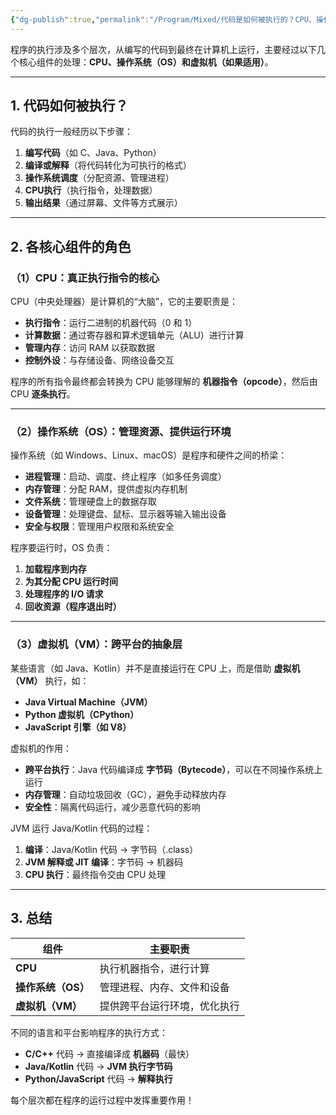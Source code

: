 ```yaml
---
{"dg-publish":true,"permalink":"/Program/Mixed/代码是如何被执行的？CPU、操作系统、虚拟机各司何职？/","noteIcon":""}
---
```


程序的执行涉及多个层次，从编写的代码到最终在计算机上运行，主要经过以下几个核心组件的处理：**CPU、操作系统（OS）和虚拟机（如果适用）**。

---

## **1. 代码如何被执行？**

代码的执行一般经历以下步骤：

1. **编写代码**（如 C、Java、Python）
2. **编译或解释**（将代码转化为可执行的格式）
3. **操作系统调度**（分配资源、管理进程）
4. **CPU执行**（执行指令，处理数据）
5. **输出结果**（通过屏幕、文件等方式展示）

---

## **2. 各核心组件的角色**

### **（1）CPU：真正执行指令的核心**

CPU（中央处理器）是计算机的“大脑”，它的主要职责是：

- **执行指令**：运行二进制的机器代码（0 和 1）
- **计算数据**：通过寄存器和算术逻辑单元（ALU）进行计算
- **管理内存**：访问 RAM 以获取数据
- **控制外设**：与存储设备、网络设备交互

程序的所有指令最终都会转换为 CPU 能够理解的 **机器指令（opcode）**，然后由 CPU **逐条执行**。

---

### **（2）操作系统（OS）：管理资源、提供运行环境**

操作系统（如 Windows、Linux、macOS）是程序和硬件之间的桥梁：

- **进程管理**：启动、调度、终止程序（如多任务调度）
- **内存管理**：分配 RAM，提供虚拟内存机制
- **文件系统**：管理硬盘上的数据存取
- **设备管理**：处理键盘、鼠标、显示器等输入输出设备
- **安全与权限**：管理用户权限和系统安全

程序要运行时，OS 负责：

1. **加载程序到内存**
2. **为其分配 CPU 运行时间**
3. **处理程序的 I/O 请求**
4. **回收资源（程序退出时）**

---

### **（3）虚拟机（VM）：跨平台的抽象层**

某些语言（如 Java、Kotlin）并不是直接运行在 CPU 上，而是借助 **虚拟机（VM）** 执行，如：

- **Java Virtual Machine（JVM）**
- **Python 虚拟机（CPython）**
- **JavaScript 引擎（如 V8）**

虚拟机的作用：

- **跨平台执行**：Java 代码编译成 **字节码（Bytecode）**，可以在不同操作系统上运行
- **内存管理**：自动垃圾回收（GC），避免手动释放内存
- **安全性**：隔离代码运行，减少恶意代码的影响

JVM 运行 Java/Kotlin 代码的过程：

1. **编译**：Java/Kotlin 代码 → 字节码（.class）
2. **JVM 解释或 JIT 编译**：字节码 → 机器码
3. **CPU 执行**：最终指令交由 CPU 处理

---

## **3. 总结**

|组件|主要职责|
|---|---|
|**CPU**|执行机器指令，进行计算|
|**操作系统（OS）**|管理进程、内存、文件和设备|
|**虚拟机（VM）**|提供跨平台运行环境，优化执行|

不同的语言和平台影响程序的执行方式：

- **C/C++** 代码 → 直接编译成 **机器码**（最快）
- **Java/Kotlin** 代码 → **JVM 执行字节码**
- **Python/JavaScript** 代码 → **解释执行**

每个层次都在程序的运行过程中发挥重要作用！